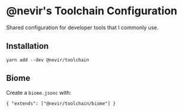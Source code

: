 # @nevir's Toolchain Configuration

Shared configuration for developer tools that I commonly use.

## Installation

```
yarn add --dev @nevir/toolchain
```

## Biome

Create a `biome.jsonc` with:
```jsonc
{ "extends": ["@nevir/toolchain/biome"] }
```
